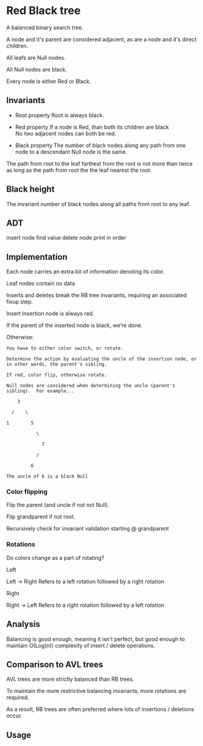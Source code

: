 Red Black tree
==============
A balanced binary search tree.

A node and it's parent are considered adjacent, as are a node and it's direct children.

All leafs are Null nodes.

All Null nodes are black.

Every node is either Red or Black.

Invariants
----------
* Root property
  Root is always black.

* Red property
  If a node is Red, than both its children are black    
  No two adjacent nodes can both be red.    

* Black property
  The number of black nodes along any path from one node to a descendant Null node is the same.

The path from root to the leaf farthest from the root is not more than twice as long as the path from root the the leaf nearest the root.



Black height
------------
The invariant number of black nodes along all paths from root to any leaf.


ADT
---
insert node
find value
delete node
print in order


Implementation
--------------
Each node carries an extra bit of information denoting its color.

Leaf nodes contain no data

Inserts and deletes break the RB tree invariants, requiring an associated fixup step.

Insert
Insertion node is always red.

If the parent of the inserted node is black, we're done.

Otherwise:

	You have to either color switch, or rotate.

	Determine the action by evaluating the uncle of the insertion node, or in other words, the parent's sibling.

	If red, color flip, otherwise rotate.

	Null nodes are considered when determining the uncle (parent's sibling).  For example...

	    3

	  /    \

	1        5
	        
	           \

	             7

	           /

	         6

	The uncle of 6 is a black Null        


### Color flipping
Flip the parent (and uncle if not not Null).

Flip grandparent if not root.

Recursively check for invariant validation starting @ grandparent

### Rotations
Do colors change as a part of rotating?

Left

Left -> Right
Refers to a left rotation followed by a right rotation

Right

Right -> Left
Refers to a right rotation followed by a left rotation

Analysis
--------
Balancing is good enough, meaning it isn't perfect, but good enough to maintain O(Log(n)) complexity of insert / delete operations.

Comparison to AVL trees
-----------------------
AVL trees are more strictly balanced than RB trees.

To maintain the more restrictive balancing invariants, more rotations are required.

As a result, RB trees are often preferred where lots of insertions / deletions occur.


Usage
-----
